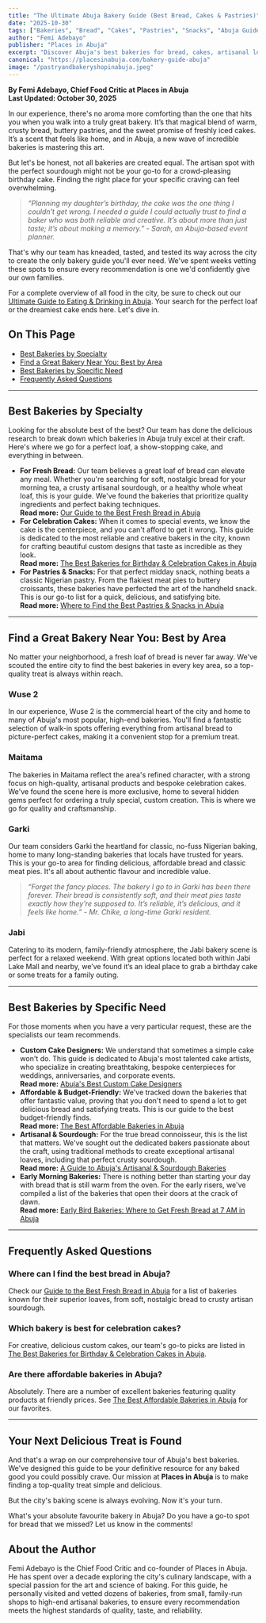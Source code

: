 ```yaml
---
title: "The Ultimate Abuja Bakery Guide (Best Bread, Cakes & Pastries)"
date: "2025-10-30"
tags: ["Bakeries", "Bread", "Cakes", "Pastries", "Snacks", "Abuja Guide", "Food and Drink"]
author: "Femi Adebayo"
publisher: "Places in Abuja"
excerpt: "Discover Abuja's best bakeries for bread, cakes, artisanal loaves and more—curated, tested, and reviewed by our on-the-ground experts."
canonical: "https://placesinabuja.com/bakery-guide-abuja"
image: "/pastryandbakeryshopinabuja.jpeg"
---
```


**By Femi Adebayo, Chief Food Critic at Places in Abuja**  
**Last Updated: October 30, 2025**

In our experience, there's no aroma more comforting than the one that hits you when you walk into a truly great bakery. It’s that magical blend of warm, crusty bread, buttery pastries, and the sweet promise of freshly iced cakes. It’s a scent that feels like home, and in Abuja, a new wave of incredible bakeries is mastering this art.

But let's be honest, not all bakeries are created equal. The artisan spot with the perfect sourdough might not be your go-to for a crowd-pleasing birthday cake. Finding the right place for your specific craving can feel overwhelming.

> *“Planning my daughter’s birthday, the cake was the one thing I couldn’t get wrong. I needed a guide I could actually trust to find a baker who was both reliable and creative. It’s about more than just taste; it’s about making a memory.” - Sarah, an Abuja-based event planner.*

That's why our team has kneaded, tasted, and tested its way across the city to create the only bakery guide you'll ever need. We've spent weeks vetting these spots to ensure every recommendation is one we'd confidently give our own families.

For a complete overview of all food in the city, be sure to check out our [Ultimate Guide to Eating & Drinking in Abuja](/blog/food-drink-abuja). Your search for the perfect loaf or the dreamiest cake ends here. Let's dive in.

## On This Page

- [Best Bakeries by Specialty](#specialty)
- [Find a Great Bakery Near You: Best by Area](#by-area)
- [Best Bakeries by Specific Need](#needs)
- [Frequently Asked Questions](#faq)

---

## Best Bakeries by Specialty

Looking for the absolute best of the best? Our team has done the delicious research to break down which bakeries in Abuja truly excel at their craft. Here's where we go for a perfect loaf, a show-stopping cake, and everything in between.

- **For Fresh Bread:** Our team believes a great loaf of bread can elevate any meal. Whether you're searching for soft, nostalgic bread for your morning tea, a crusty artisanal sourdough, or a healthy whole wheat loaf, this is your guide. We've found the bakeries that prioritize quality ingredients and perfect baking techniques.  
  **Read more:** [Our Guide to the Best Fresh Bread in Abuja](/blog/best-bread-abuja)
- **For Celebration Cakes:** When it comes to special events, we know the cake is the centerpiece, and you can't afford to get it wrong. This guide is dedicated to the most reliable and creative bakers in the city, known for crafting beautiful custom designs that taste as incredible as they look.  
  **Read more:** [The Best Bakeries for Birthday & Celebration Cakes in Abuja](/blog/birthday-cakes-abuja)
- **For Pastries & Snacks:** For that perfect midday snack, nothing beats a classic Nigerian pastry. From the flakiest meat pies to buttery croissants, these bakeries have perfected the art of the handheld snack. This is our go-to list for a quick, delicious, and satisfying bite.  
  **Read more:** [Where to Find the Best Pastries & Snacks in Abuja](/blog/best-pastries-abuja)

---

## Find a Great Bakery Near You: Best by Area

No matter your neighborhood, a fresh loaf of bread is never far away. We've scouted the entire city to find the best bakeries in every key area, so a top-quality treat is always within reach.

### Wuse 2

In our experience, Wuse 2 is the commercial heart of the city and home to many of Abuja's most popular, high-end bakeries. You'll find a fantastic selection of walk-in spots offering everything from artisanal bread to picture-perfect cakes, making it a convenient stop for a premium treat.

### Maitama

The bakeries in Maitama reflect the area's refined character, with a strong focus on high-quality, artisanal products and bespoke celebration cakes. We've found the scene here is more exclusive, home to several hidden gems perfect for ordering a truly special, custom creation. This is where we go for quality and craftsmanship.

### Garki

Our team considers Garki the heartland for classic, no-fuss Nigerian baking, home to many long-standing bakeries that locals have trusted for years. This is your go-to area for finding delicious, affordable bread and classic meat pies. It's all about authentic flavour and incredible value.

> *“Forget the fancy places. The bakery I go to in Garki has been there forever. Their bread is consistently soft, and their meat pies taste exactly how they’re supposed to. It’s reliable, it’s delicious, and it feels like home.” - Mr. Chike, a long-time Garki resident.*

### Jabi

Catering to its modern, family-friendly atmosphere, the Jabi bakery scene is perfect for a relaxed weekend. With great options located both within Jabi Lake Mall and nearby, we’ve found it’s an ideal place to grab a birthday cake or some treats for a family outing.

---

## Best Bakeries by Specific Need

For those moments when you have a very particular request, these are the specialists our team recommends.

- **Custom Cake Designers:** We understand that sometimes a simple cake won't do. This guide is dedicated to Abuja's most talented cake artists, who specialize in creating breathtaking, bespoke centerpieces for weddings, anniversaries, and corporate events.  
  **Read more:** [Abuja's Best Custom Cake Designers](/blog/custom-cakes-abuja)
- **Affordable & Budget-Friendly:** We've tracked down the bakeries that offer fantastic value, proving that you don't need to spend a lot to get delicious bread and satisfying treats. This is our guide to the best budget-friendly finds.  
  **Read more:** [The Best Affordable Bakeries in Abuja](/blog/budget-bakeries-abuja)
- **Artisanal & Sourdough:** For the true bread connoisseur, this is the list that matters. We've sought out the dedicated bakers passionate about the craft, using traditional methods to create exceptional artisanal loaves, including that perfect crusty sourdough.  
  **Read more:** [A Guide to Abuja's Artisanal & Sourdough Bakeries](/blog/sourdough-bakeries-abuja)
- **Early Morning Bakeries:** There is nothing better than starting your day with bread that is still warm from the oven. For the early risers, we've compiled a list of the bakeries that open their doors at the crack of dawn.  
  **Read more:** [Early Bird Bakeries: Where to Get Fresh Bread at 7 AM in Abuja](/blog/early-morning-bakeries-abuja)

---

## Frequently Asked Questions

### Where can I find the best bread in Abuja?
Check our [Guide to the Best Fresh Bread in Abuja](/blog/best-bread-abuja) for a list of bakeries known for their superior loaves, from soft, nostalgic bread to crusty artisan sourdough.

### Which bakery is best for celebration cakes?
For creative, delicious custom cakes, our team's go-to picks are listed in [The Best Bakeries for Birthday & Celebration Cakes in Abuja](/blog/birthday-cakes-abuja).

### Are there affordable bakeries in Abuja?
Absolutely. There are a number of excellent bakeries featuring quality products at friendly prices. See [The Best Affordable Bakeries in Abuja](/blog/budget-bakeries-abuja) for our favorites.

---

## Your Next Delicious Treat is Found

And that's a wrap on our comprehensive tour of Abuja's best bakeries. We've designed this guide to be your definitive resource for any baked good you could possibly crave. Our mission at **Places in Abuja** is to make finding a top-quality treat simple and delicious.

But the city's baking scene is always evolving. Now it's your turn.

What's your absolute favourite bakery in Abuja? Do you have a go-to spot for bread that we missed? Let us know in the comments!

## About the Author

Femi Adebayo is the Chief Food Critic and co-founder of Places in Abuja. He has spent over a decade exploring the city's culinary landscape, with a special passion for the art and science of baking. For this guide, he personally visited and vetted dozens of bakeries, from small, family-run shops to high-end artisanal bakeries, to ensure every recommendation meets the highest standards of quality, taste, and reliability.
